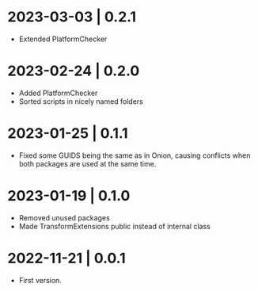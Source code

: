 # 2023-03-03 | 0.2.1
 - Extended PlatformChecker

# 2023-02-24 | 0.2.0
 - Added PlatformChecker
 - Sorted scripts in nicely named folders

# 2023-01-25 | 0.1.1
 - Fixed some GUIDS being the same as in Onion, causing conflicts when both packages are used at the same time.

# 2023-01-19 | 0.1.0
 - Removed unused packages
 - Made TransformExtensions public instead of internal class

# 2022-11-21 | 0.0.1
 - First version.